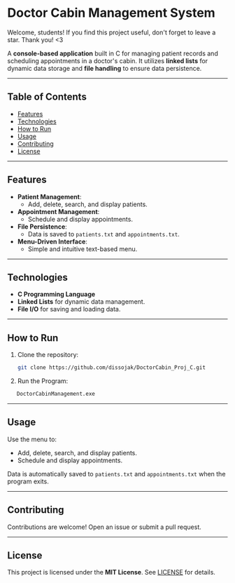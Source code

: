 # Doctor Cabin Management System

Welcome, students! If you find this project useful, don't forget to leave a star. Thank you! <3

A **console-based application** built in C for managing patient records and scheduling appointments in a doctor's cabin. It utilizes **linked lists** for dynamic data storage and **file handling** to ensure data persistence.


---

## Table of Contents
- [Features](#features)
- [Technologies](#technologies)
- [How to Run](#how-to-run)
- [Usage](#usage)
- [Contributing](#contributing)
- [License](#license)

---

## Features
- **Patient Management**:
  - Add, delete, search, and display patients.
- **Appointment Management**:
  - Schedule and display appointments.
- **File Persistence**:
  - Data is saved to `patients.txt` and `appointments.txt`.
- **Menu-Driven Interface**:
  - Simple and intuitive text-based menu.

---

## Technologies
- **C Programming Language**
- **Linked Lists** for dynamic data management.
- **File I/O** for saving and loading data.

---

## How to Run
1. Clone the repository:
   ```bash
   git clone https://github.com/dissojak/DoctorCabin_Proj_C.git
   ```
2. Run the Program:
```bash
   DoctorCabinManagement.exe
```
---

## Usage
Use the menu to:
- Add, delete, search, and display patients.
- Schedule and display appointments.

Data is automatically saved to `patients.txt` and `appointments.txt` when the program exits.

---

## Contributing
Contributions are welcome! Open an issue or submit a pull request.

---

## License
This project is licensed under the **MIT License**. See [LICENSE](LICENSE) for details.

